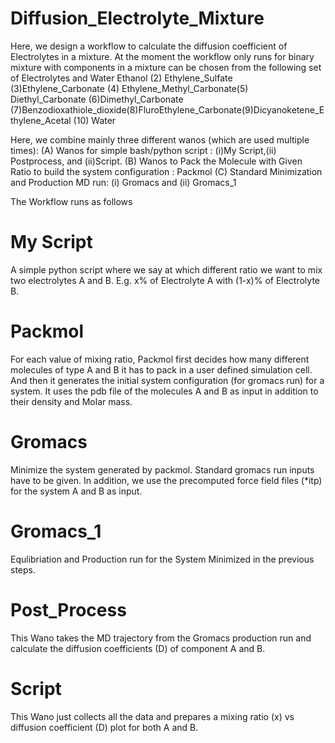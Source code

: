 # Diffusion_Electrolyte_Mixture


Here, we design a workflow to calculate the diffusion coefficient  of Electrolytes in a mixture. At the moment the workflow only runs for binary mixture with components in a mixture can be chosen from the following set of Electrolytes and Water 
Ethanol (2) Ethylene_Sulfate (3)Ethylene_Carbonate (4) Ethylene_Methyl_Carbonate(5) Diethyl_Carbonate (6)Dimethyl_Carbonate (7)Benzodioxathiole_dioxide(8)FluroEthylene_Carbonate(9)Dicyanoketene_Ethylene_Acetal (10) Water

Here, we combine mainly three different wanos (which are used multiple times): 
(A) Wanos for simple bash/python script : (i)My Script,(ii) Postprocess, and (ii)Script.
(B) Wanos to Pack the Molecule with Given Ratio to build the system configuration : Packmol 
(C) Standard Minimization and Production MD run: (i) Gromacs and (ii) Gromacs_1 

The Workflow runs as follows
# My Script
A simple python script where we say at which different ratio we want to mix two electrolytes A and B.
E.g. x% of Electrolyte A with  (1-x)% of Electrolyte B. 

# Packmol

For each value of mixing ratio, Packmol first decides how many different molecules of type A and B it has to pack in a user defined simulation cell. And then it generates the initial system configuration (for gromacs run) for  a system. It uses the pdb file of the molecules A and B as input in addition to their density and Molar mass. 

# Gromacs 

Minimize the system generated by packmol. Standard gromacs run inputs have to be given.
In addition, we use the precomputed force field files (*itp) for the system A and B as input.

# Gromacs_1 

Equlibriation and Production  run for the System Minimized in the previous steps. 


# Post_Process 

This Wano takes the MD trajectory from the Gromacs production run and calculate  the diffusion coefficients (D) of component A and B.

# Script

This Wano just collects all the data and prepares a mixing  ratio (x) vs diffusion coefficient (D) plot for both A and B. 


